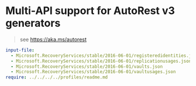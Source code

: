 # Multi-API support for AutoRest v3 generators

> see https://aka.ms/autorest

``` yaml $(enable-multi-api)
input-file:
  - Microsoft.RecoveryServices/stable/2016-06-01/registeredidentities.json
  - Microsoft.RecoveryServices/stable/2016-06-01/replicationusages.json
  - Microsoft.RecoveryServices/stable/2016-06-01/vaults.json
  - Microsoft.RecoveryServices/stable/2016-06-01/vaultusages.json
require: ../../../../profiles/readme.md
```
